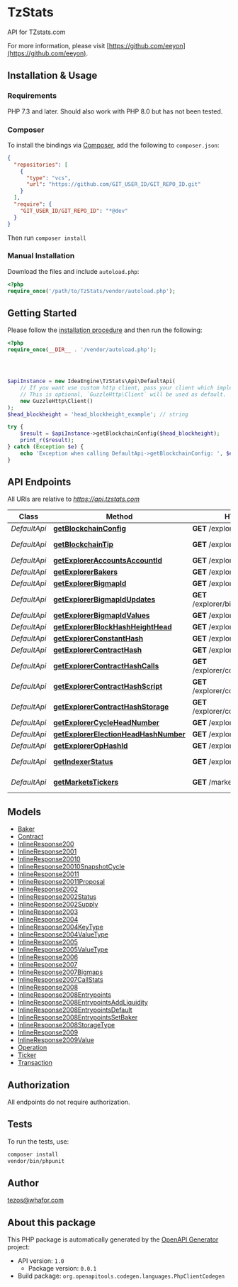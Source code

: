 # TzStats

API for TZstats.com

For more information, please visit [https://github.com/eeyon](https://github.com/eeyon).

## Installation & Usage

### Requirements

PHP 7.3 and later.
Should also work with PHP 8.0 but has not been tested.

### Composer

To install the bindings via [Composer](https://getcomposer.org/), add the following to `composer.json`:

```json
{
  "repositories": [
    {
      "type": "vcs",
      "url": "https://github.com/GIT_USER_ID/GIT_REPO_ID.git"
    }
  ],
  "require": {
    "GIT_USER_ID/GIT_REPO_ID": "*@dev"
  }
}
```

Then run `composer install`

### Manual Installation

Download the files and include `autoload.php`:

```php
<?php
require_once('/path/to/TzStats/vendor/autoload.php');
```

## Getting Started

Please follow the [installation procedure](#installation--usage) and then run the following:

```php
<?php
require_once(__DIR__ . '/vendor/autoload.php');




$apiInstance = new IdeaEngine\TzStats\Api\DefaultApi(
    // If you want use custom http client, pass your client which implements `GuzzleHttp\ClientInterface`.
    // This is optional, `GuzzleHttp\Client` will be used as default.
    new GuzzleHttp\Client()
);
$head_blockheight = 'head_blockheight_example'; // string

try {
    $result = $apiInstance->getBlockchainConfig($head_blockheight);
    print_r($result);
} catch (Exception $e) {
    echo 'Exception when calling DefaultApi->getBlockchainConfig: ', $e->getMessage(), PHP_EOL;
}

```

## API Endpoints

All URIs are relative to *https://api.tzstats.com*

Class | Method | HTTP request | Description
------------ | ------------- | ------------- | -------------
*DefaultApi* | [**getBlockchainConfig**](docs/Api/DefaultApi.md#getblockchainconfig) | **GET** /explorer/config/{head|blockheight} | Blockchain Config
*DefaultApi* | [**getBlockchainTip**](docs/Api/DefaultApi.md#getblockchaintip) | **GET** /explorer/tip | Blockchain Tip
*DefaultApi* | [**getExplorerAccountsAccountId**](docs/Api/DefaultApi.md#getexploreraccountsaccountid) | **GET** /explorer/account/{hash} | Accounts
*DefaultApi* | [**getExplorerBakers**](docs/Api/DefaultApi.md#getexplorerbakers) | **GET** /explorer/bakers | Bakers
*DefaultApi* | [**getExplorerBigmapId**](docs/Api/DefaultApi.md#getexplorerbigmapid) | **GET** /explorer/bigmap/{id} | Bigmaps
*DefaultApi* | [**getExplorerBigmapIdUpdates**](docs/Api/DefaultApi.md#getexplorerbigmapidupdates) | **GET** /explorer/bigmap/{id}/updates | Bigmap Updates
*DefaultApi* | [**getExplorerBigmapIdValues**](docs/Api/DefaultApi.md#getexplorerbigmapidvalues) | **GET** /explorer/bigmap/{id}/values | Bigmap Info
*DefaultApi* | [**getExplorerBlockHashHeightHead**](docs/Api/DefaultApi.md#getexplorerblockhashheighthead) | **GET** /explorer/block/{hash|height|head} | Blocks
*DefaultApi* | [**getExplorerConstantHash**](docs/Api/DefaultApi.md#getexplorerconstanthash) | **GET** /explorer/constant/{hash} | Constants
*DefaultApi* | [**getExplorerContractHash**](docs/Api/DefaultApi.md#getexplorercontracthash) | **GET** /explorer/contract/{hash} | Contracts
*DefaultApi* | [**getExplorerContractHashCalls**](docs/Api/DefaultApi.md#getexplorercontracthashcalls) | **GET** /explorer/contract/{hash}/calls | Contract Calls
*DefaultApi* | [**getExplorerContractHashScript**](docs/Api/DefaultApi.md#getexplorercontracthashscript) | **GET** /explorer/contract/{hash}/script | Contract Scripts
*DefaultApi* | [**getExplorerContractHashStorage**](docs/Api/DefaultApi.md#getexplorercontracthashstorage) | **GET** /explorer/contract/{hash}/storage | Contract Storage
*DefaultApi* | [**getExplorerCycleHeadNumber**](docs/Api/DefaultApi.md#getexplorercycleheadnumber) | **GET** /explorer/cycle/{head|number} | Cycles
*DefaultApi* | [**getExplorerElectionHeadHashNumber**](docs/Api/DefaultApi.md#getexplorerelectionheadhashnumber) | **GET** /explorer/election/{head|hash|number} | Elections
*DefaultApi* | [**getExplorerOpHashId**](docs/Api/DefaultApi.md#getexplorerophashid) | **GET** /explorer/op/{hash|id} | Operations
*DefaultApi* | [**getIndexerStatus**](docs/Api/DefaultApi.md#getindexerstatus) | **GET** /explorer/status | Indexer Status
*DefaultApi* | [**getMarketsTickers**](docs/Api/DefaultApi.md#getmarketstickers) | **GET** /markets/tickers | Market Tickers

## Models

- [Baker](docs/Model/Baker.md)
- [Contract](docs/Model/Contract.md)
- [InlineResponse200](docs/Model/InlineResponse200.md)
- [InlineResponse2001](docs/Model/InlineResponse2001.md)
- [InlineResponse20010](docs/Model/InlineResponse20010.md)
- [InlineResponse20010SnapshotCycle](docs/Model/InlineResponse20010SnapshotCycle.md)
- [InlineResponse20011](docs/Model/InlineResponse20011.md)
- [InlineResponse20011Proposal](docs/Model/InlineResponse20011Proposal.md)
- [InlineResponse2002](docs/Model/InlineResponse2002.md)
- [InlineResponse2002Status](docs/Model/InlineResponse2002Status.md)
- [InlineResponse2002Supply](docs/Model/InlineResponse2002Supply.md)
- [InlineResponse2003](docs/Model/InlineResponse2003.md)
- [InlineResponse2004](docs/Model/InlineResponse2004.md)
- [InlineResponse2004KeyType](docs/Model/InlineResponse2004KeyType.md)
- [InlineResponse2004ValueType](docs/Model/InlineResponse2004ValueType.md)
- [InlineResponse2005](docs/Model/InlineResponse2005.md)
- [InlineResponse2005ValueType](docs/Model/InlineResponse2005ValueType.md)
- [InlineResponse2006](docs/Model/InlineResponse2006.md)
- [InlineResponse2007](docs/Model/InlineResponse2007.md)
- [InlineResponse2007Bigmaps](docs/Model/InlineResponse2007Bigmaps.md)
- [InlineResponse2007CallStats](docs/Model/InlineResponse2007CallStats.md)
- [InlineResponse2008](docs/Model/InlineResponse2008.md)
- [InlineResponse2008Entrypoints](docs/Model/InlineResponse2008Entrypoints.md)
- [InlineResponse2008EntrypointsAddLiquidity](docs/Model/InlineResponse2008EntrypointsAddLiquidity.md)
- [InlineResponse2008EntrypointsDefault](docs/Model/InlineResponse2008EntrypointsDefault.md)
- [InlineResponse2008EntrypointsSetBaker](docs/Model/InlineResponse2008EntrypointsSetBaker.md)
- [InlineResponse2008StorageType](docs/Model/InlineResponse2008StorageType.md)
- [InlineResponse2009](docs/Model/InlineResponse2009.md)
- [InlineResponse2009Value](docs/Model/InlineResponse2009Value.md)
- [Operation](docs/Model/Operation.md)
- [Ticker](docs/Model/Ticker.md)
- [Transaction](docs/Model/Transaction.md)

## Authorization
All endpoints do not require authorization.
## Tests

To run the tests, use:

```bash
composer install
vendor/bin/phpunit
```

## Author

tezos@whafor.com

## About this package

This PHP package is automatically generated by the [OpenAPI Generator](https://openapi-generator.tech) project:

- API version: `1.0`
    - Package version: `0.0.1`
- Build package: `org.openapitools.codegen.languages.PhpClientCodegen`
